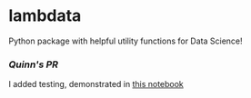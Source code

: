 # lambdata
Python package with helpful utility functions for Data Science!

### _Quinn's PR_ 
I added testing, demonstrated in [this notebook](https://colab.research.google.com/drive/10Uni719wYK5GC2JWBFxD8FHekQ1WVayH)
